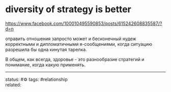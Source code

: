 # diversity of strategy is better 
https://www.facebook.com/100010495590853/posts/615242608835587/?d=n

отравить отношения запросто может и бесконечный нудеж корректными и дипломатичными я-сообщениями, когда ситуацию разрешила бы одна кинутая тарелка.

В общем, как всегда, здоровье - это разнообразие стратегий и понимание, когда какую применять.


---
status: #⚙️ 
tags: #relationship  
related: 